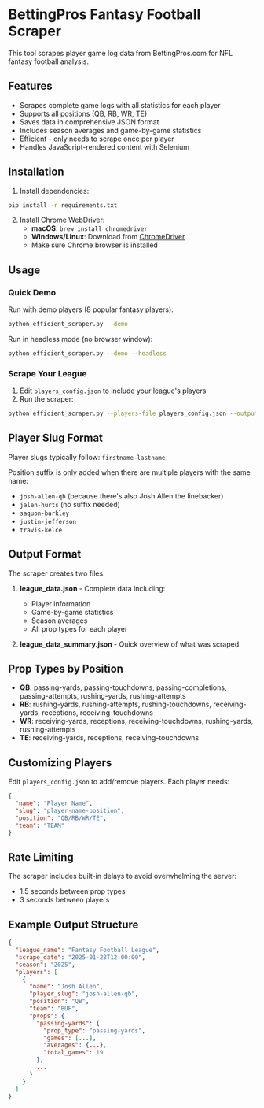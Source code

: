 # BettingPros Fantasy Football Scraper

This tool scrapes player game log data from BettingPros.com for NFL fantasy football analysis.

## Features

- Scrapes complete game logs with all statistics for each player
- Supports all positions (QB, RB, WR, TE)
- Saves data in comprehensive JSON format
- Includes season averages and game-by-game statistics
- Efficient - only needs to scrape once per player
- Handles JavaScript-rendered content with Selenium

## Installation

1. Install dependencies:
```bash
pip install -r requirements.txt
```

2. Install Chrome WebDriver:
   - **macOS**: `brew install chromedriver`
   - **Windows/Linux**: Download from [ChromeDriver](https://chromedriver.chromium.org/)
   - Make sure Chrome browser is installed

## Usage

### Quick Demo

Run with demo players (8 popular fantasy players):
```bash
python efficient_scraper.py --demo
```

Run in headless mode (no browser window):
```bash
python efficient_scraper.py --demo --headless
```

### Scrape Your League

1. Edit `players_config.json` to include your league's players
2. Run the scraper:
```bash
python efficient_scraper.py --players-file players_config.json --output my_league_data
```

## Player Slug Format

Player slugs typically follow: `firstname-lastname`

Position suffix is only added when there are multiple players with the same name:
- `josh-allen-qb` (because there's also Josh Allen the linebacker)
- `jalen-hurts` (no suffix needed)
- `saquon-barkley`
- `justin-jefferson`
- `travis-kelce`

## Output Format

The scraper creates two files:

1. **league_data.json** - Complete data including:
   - Player information
   - Game-by-game statistics
   - Season averages
   - All prop types for each player

2. **league_data_summary.json** - Quick overview of what was scraped

## Prop Types by Position

- **QB**: passing-yards, passing-touchdowns, passing-completions, passing-attempts, rushing-yards, rushing-attempts
- **RB**: rushing-yards, rushing-attempts, rushing-touchdowns, receiving-yards, receptions, receiving-touchdowns
- **WR**: receiving-yards, receptions, receiving-touchdowns, rushing-yards, rushing-attempts
- **TE**: receiving-yards, receptions, receiving-touchdowns

## Customizing Players

Edit `players_config.json` to add/remove players. Each player needs:
```json
{
  "name": "Player Name",
  "slug": "player-name-position",
  "position": "QB/RB/WR/TE",
  "team": "TEAM"
}
```

## Rate Limiting

The scraper includes built-in delays to avoid overwhelming the server:
- 1.5 seconds between prop types
- 3 seconds between players

## Example Output Structure

```json
{
  "league_name": "Fantasy Football League",
  "scrape_date": "2025-01-28T12:00:00",
  "season": "2025",
  "players": [
    {
      "name": "Josh Allen",
      "player_slug": "josh-allen-qb",
      "position": "QB",
      "team": "BUF",
      "props": {
        "passing-yards": {
          "prop_type": "passing-yards",
          "games": [...],
          "averages": {...},
          "total_games": 19
        },
        ...
      }
    }
  ]
}
```